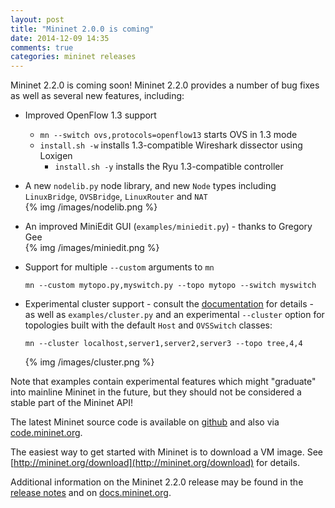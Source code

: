 ```yaml
---
layout: post
title: "Mininet 2.0.0 is coming"
date: 2014-12-09 14:35
comments: true
categories: mininet releases
---
```

Mininet 2.2.0 is coming soon! Mininet 2.2.0 provides a number of
bug fixes as well as several new features, including:

* Improved OpenFlow 1.3 support

  - `mn --switch ovs,protocols=openflow13` starts OVS in 1.3 mode
  - `install.sh -w` installs 1.3-compatible Wireshark dissector using
    Loxigen
    - `install.sh -y` installs the Ryu 1.3-compatible controller

* A new `nodelib.py` node library, and new `Node` types including
  `LinuxBridge`, `OVSBridge`, `LinuxRouter` and `NAT`<br>
  {% img /images/nodelib.png %}

* An improved MiniEdit GUI (`examples/miniedit.py`) - thanks to
  Gregory Gee <br>
  {% img /images/miniedit.png %}

* Support for multiple `--custom` arguments to `mn`

  `mn --custom mytopo.py,myswitch.py --topo mytopo --switch myswitch`

* Experimental cluster support - consult the
  [documentation](http://docs.mininet.org) for details -
  as well as `examples/cluster.py` and an experimental `--cluster`
  option for topologies built with the default `Host` and `OVSSwitch`
  classes:

  `mn --cluster localhost,server1,server2,server3 --topo tree,4,4`

  {% img /images/cluster.png %}

Note that examples contain experimental features which might
"graduate" into mainline Mininet in the future, but they should
not be considered a stable part of the Mininet API!

The latest Mininet source code is available on
[github]([http://github.com/mininet/mininet) and also via
[code.mininet.org](http://code.mininet.org).

The easiest way to get started with Mininet is to download a
VM image. See [http://mininet.org/download](http://mininet.org/download)
for details.

Additional information on the Mininet 2.2.0 release may be found in the
[release notes](http://wiki.mininet.org/Mininet-2.2.0-Release-Notes)
and on [docs.mininet.org](http://docs.mininet.org).
